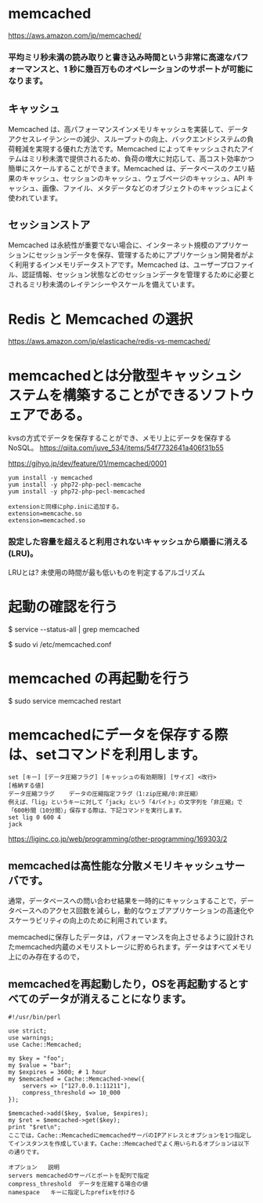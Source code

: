 # memcached
https://aws.amazon.com/jp/memcached/
### 平均ミリ秒未満の読み取りと書き込み時間という非常に高速なパフォーマンスと、1 秒に幾百万ものオペレーションのサポートが可能になります。
## キャッシュ
Memcached は、高パフォーマンスインメモリキャッシュを実装して、データアクセスレイテンシーの減少、スループットの向上、バックエンドシステムの負荷軽減を実現する優れた方法です。Memcached によってキャッシュされたアイテムはミリ秒未満で提供されるため、負荷の増大に対応して、高コスト効率かつ簡単にスケールすることができます。Memcached は、データベースのクエリ結果のキャッシュ、セッションのキャッシュ、ウェブページのキャッシュ、API キャッシュ、画像、ファイル、メタデータなどのオブジェクトのキャッシュによく使われています。

## セッションストア
Memcached は永続性が重要でない場合に、インターネット規模のアプリケーションにセッションデータを保存、管理するためにアプリケーション開発者がよく利用するインメモリデータストアです。Memcached は、ユーザープロファイル、認証情報、セッション状態などのセッションデータを管理するために必要とされるミリ秒未満のレイテンシーやスケールを備えています。

# Redis と Memcached の選択
https://aws.amazon.com/jp/elasticache/redis-vs-memcached/

# memcachedとは分散型キャッシュシステムを構築することができるソフトウェアである。
kvsの方式でデータを保存することができ、メモリ上にデータを保存するNoSQL。
https://qiita.com/juve_534/items/54f7732641a406f31b55

https://gihyo.jp/dev/feature/01/memcached/0001
```
yum install -y memcached
yum install -y php72-php-pecl-memcache
yum install -y php72-php-pecl-memcached

extensionと同様にphp.iniに追加する。
extension=memcache.so
extension=memcached.so
```

### 設定した容量を超えると利用されないキャッシュから順番に消える(LRU)。
LRUとは?
未使用の時間が最も低いものを判定するアルゴリズム

# 起動の確認を行う
$ service --status-all | grep memcached

$ sudo vi /etc/memcached.conf

# memcached の再起動を行う
$ sudo service memcached restart

# memcachedにデータを保存する際は、setコマンドを利用します。
```
set [キー] [データ圧縮フラグ] [キャッシュの有効期限] [サイズ] <改行>
[格納する値]
データ圧縮フラグ	データの圧縮指定フラグ（1:zip圧縮/0:非圧縮）
例えば、「lig」というキーに対して「jack」という「4バイト」の文字列を「非圧縮」で「600秒間（10分間）」保存する際は、下記コマンドを実行します。
set lig 0 600 4
jack
```
https://liginc.co.jp/web/programming/other-programming/169303/2

## memcachedは高性能な分散メモリキャッシュサーバです。
通常，データベースへの問い合わせ結果を一時的にキャッシュすることで，データベースへのアクセス回数を減らし，動的なウェブアプリケーションの高速化やスケーラビリティの向上のために利用されています。

memcachedに保存したデータは，パフォーマンスを向上させるように設計されたmemcached内蔵のメモリストレージに貯められます。データはすべてメモリ上にのみ存在するので，
## memcachedを再起動したり，OSを再起動するとすべてのデータが消えることになります。

```
#!/usr/bin/perl

use strict;
use warnings;
use Cache::Memcached;

my $key = "foo";
my $value = "bar";
my $expires = 3600; # 1 hour
my $memcached = Cache::Memcached->new({
    servers => ["127.0.0.1:11211"],
    compress_threshold => 10_000
});

$memcached->add($key, $value, $expires);
my $ret = $memcached->get($key);
print "$ret\n";
ここでは，Cache::MemcachedにmemcachedサーバのIPアドレスとオプションを1つ指定してインスタンスを作成しています。Cache::Memcachedでよく用いられるオプションは以下の通りです。

オプション	説明
servers	memcachedのサーバとポートを配列で指定
compress_threshold	データを圧縮する場合の値
namespace	キーに指定したprefixを付ける
```
